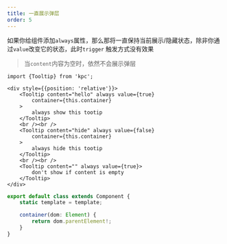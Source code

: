 ```yaml
---
title: 一直展示弹层 
order: 5
---
```


如果你给组件添加`always`属性，那么那将一直保持当前展示/隐藏状态，除非你通过`value`改变它的状态，此时`trigger`
触发方式没有效果

> 当`content`内容为空时，依然不会展示弹层

```vdt
import {Tooltip} from 'kpc';

<div style={{position: 'relative'}}>
    <Tooltip content="hello" always value={true} 
        container={this.container}
    >
        always show this tootip 
    </Tooltip>
    <br /><br />
    <Tooltip content="hide" always value={false} 
        container={this.container}
    >
        always hide this tootip 
    </Tooltip>
    <br /><br />
    <Tooltip content="" always value={true}>
        don't show if content is empty
    </Tooltip>
</div>
```

```ts
export default class extends Component {
    static template = template;

    container(dom: Element) {
        return dom.parentElement!; 
    }
}
```
